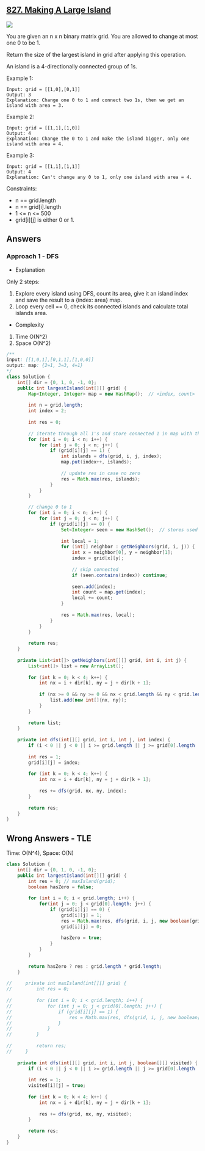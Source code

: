 ## [827. Making A Large Island](https://leetcode.com/problems/making-a-large-island/)

![](https://github.com/weltond/DataStructure/blob/master/hard.PNG)

You are given an n x n binary matrix grid. You are allowed to change at most one 0 to be 1.

Return the size of the largest island in grid after applying this operation.

An island is a 4-directionally connected group of 1s.

 

Example 1:

```
Input: grid = [[1,0],[0,1]]
Output: 3
Explanation: Change one 0 to 1 and connect two 1s, then we get an island with area = 3.
```

Example 2:

```
Input: grid = [[1,1],[1,0]]
Output: 4
Explanation: Change the 0 to 1 and make the island bigger, only one island with area = 4.
```

Example 3:

```
Input: grid = [[1,1],[1,1]]
Output: 4
Explanation: Can't change any 0 to 1, only one island with area = 4.
 ```

Constraints:

- n == grid.length
- n == grid[i].length
- 1 <= n <= 500
- grid[i][j] is either 0 or 1.

## Answers
### Approach 1 - DFS
- Explanation

Only 2 steps:

1. Explore every island using DFS, count its area, give it an island index and save the result to a {index: area} map.
2. Loop every cell == 0, check its connected islands and calculate total islands area.

- Complexity
1. Time O(N^2)
2. Space O(N^2)

```java
/**
input: [[1,0,1],[0,1,1],[1,0,0]]
output: map: {2=1, 3=3, 4=1}
*/
class Solution {
    int[] dir = {0, 1, 0, -1, 0};
    public int largestIsland(int[][] grid) {
        Map<Integer, Integer> map = new HashMap();  // <index, count>
        
        int n = grid.length;
        int index = 2;
        
        int res = 0;
        
        // iterate through all 1's and store connected 1 in map with the same index.
        for (int i = 0; i < n; i++) {
            for (int j = 0; j < n; j++) {
                if (grid[i][j] == 1) {
                    int islands = dfs(grid, i, j, index);
                    map.put(index++, islands);
                    
                    // update res in case no zero
                    res = Math.max(res, islands);
                }
            }
        }

        // change 0 to 1
        for (int i = 0; i < n; i++) {
            for (int j = 0; j < n; j++) {
                if (grid[i][j] == 0) {
                    Set<Integer> seen = new HashSet();  // stores used index
                    
                    int local = 1;
                    for (int[] neighbor : getNeighbors(grid, i, j)) {
                        int x = neighbor[0], y = neighbor[1];
                        index = grid[x][y];
                        
                        // skip connected
                        if (seen.contains(index)) continue;
                        
                        seen.add(index);
                        int count = map.get(index);
                        local += count;
                    }
                    
                    res = Math.max(res, local);
                }
            }
        }
        
        return res;
    }
    
    private List<int[]> getNeighbors(int[][] grid, int i, int j) {
        List<int[]> list = new ArrayList();
        
        for (int k = 0; k < 4; k++) {
            int nx = i + dir[k], ny = j + dir[k + 1];
            
            if (nx >= 0 && ny >= 0 && nx < grid.length && ny < grid.length && grid[nx][ny] > 1) {
                list.add(new int[]{nx, ny});
            }
        }
        
        return list;
    }
    
    private int dfs(int[][] grid, int i, int j, int index) {
        if (i < 0 || j < 0 || i >= grid.length || j >= grid[0].length || grid[i][j] != 1) return 0;
        
        int res = 1;
        grid[i][j] = index;
        
        for (int k = 0; k < 4; k++) {
            int nx = i + dir[k], ny = j + dir[k + 1];
        
            res += dfs(grid, nx, ny, index);
        }
        
        return res;
    }
}
```

## Wrong Answers - TLE

Time: O(N^4), Space: O(N)

```java
class Solution {
    int[] dir = {0, 1, 0, -1, 0};
    public int largestIsland(int[][] grid) {
        int res = 0; // maxIsland(grid);
        boolean hasZero = false;
        
        for (int i = 0; i < grid.length; i++) {
            for(int j = 0; j < grid[0].length; j++) {
                if (grid[i][j] == 0) {
                    grid[i][j] = 1;
                    res = Math.max(res, dfs(grid, i, j, new boolean[grid.length][grid.length]));
                    grid[i][j] = 0;
                    
                    hasZero = true;
                }
            }
        }
        
        return hasZero ? res : grid.length * grid.length;
    }
    
//     private int maxIsland(int[][] grid) {
//         int res = 0;
        
//         for (int i = 0; i < grid.length; i++) {
//             for (int j = 0; j < grid[0].length; j++) {
//                 if (grid[i][j] == 1) {
//                     res = Math.max(res, dfs(grid, i, j, new boolean[grid.length][grid[0].length]));
//                 }
//             }
//         }
        
//         return res;
//     }
    
    private int dfs(int[][] grid, int i, int j, boolean[][] visited) {
        if (i < 0 || j < 0 || i >= grid.length || j >= grid[0].length || grid[i][j] == 0 || visited[i][j]) return 0;
        
        int res = 1;
        visited[i][j] = true;
        
        for (int k = 0; k < 4; k++) {
            int nx = i + dir[k], ny = j + dir[k + 1];
        
            res += dfs(grid, nx, ny, visited);
        }
        
        return res;
    }
}
```
